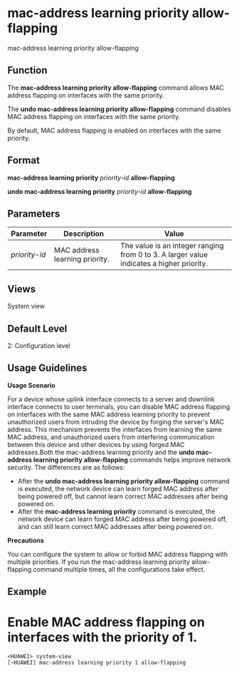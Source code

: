mac-address learning priority allow-flapping
============================================

mac-address learning priority allow-flapping

Function
--------



The **mac-address learning priority allow-flapping** command allows MAC address flapping on interfaces with the same priority.

The **undo mac-address learning priority allow-flapping** command disables MAC address flapping on interfaces with the same priority.



By default, MAC address flapping is enabled on interfaces with the same priority.


Format
------

**mac-address learning priority** *priority-id* **allow-flapping**

**undo mac-address learning priority** *priority-id* **allow-flapping**


Parameters
----------

| Parameter | Description | Value |
| --- | --- | --- |
| *priority-id* | MAC address learning priority. | The value is an integer ranging from 0 to 3. A larger value indicates a higher priority. |



Views
-----

System view


Default Level
-------------

2: Configuration level


Usage Guidelines
----------------

**Usage Scenario**

For a device whose uplink interface connects to a server and downlink interface connects to user terminals, you can disable MAC address flapping on interfaces with the same MAC address learning priority to prevent unauthorized users from intruding the device by forging the server's MAC address. This mechanism prevents the interfaces from learning the same MAC address, and unauthorized users from interfering communication between this device and other devices by using forged MAC addresses.Both the mac-address learning priority and the **undo mac-address learning priority allow-flapping** commands helps improve network security. The differences are as follows:

* After the **undo mac-address learning priority allow-flapping** command is executed, the network device can learn forged MAC address after being powered off, but cannot learn correct MAC addresses after being powered on.
* After the **mac-address learning priority** command is executed, the network device can learn forged MAC address after being powered off, and can still learn correct MAC addresses after being powered on.

**Precautions**



You can configure the system to allow or forbid MAC address flapping with multiple priorities. If you run the mac-address learning priority <priority-id> allow-flapping command multiple times, all the configurations take effect.




Example
-------

# Enable MAC address flapping on interfaces with the priority of 1.
```
<HUAWEI> system-view
[~HUAWEI] mac-address learning priority 1 allow-flapping

```